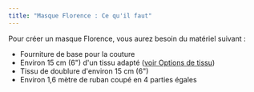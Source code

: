 ```yaml
---
title: "Masque Florence : Ce qu'il faut"
---
```


Pour créer un masque Florence, vous aurez besoin du matériel suivant :

- Fourniture de base pour la couture
- Environ 15 cm (6") d'un tissu adapté ([voir Options de tissu](/docs/designs/florence/fabric/))
- Tissu de doublure d'environ 15 cm (6")
- Environ 1,6 mètre de ruban coupé en 4 parties égales
